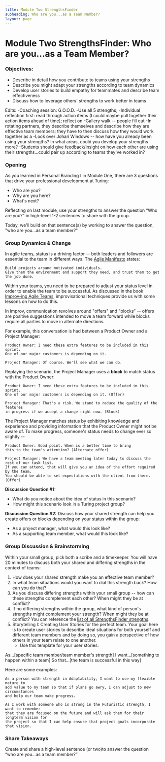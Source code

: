 ```yaml
---
title: Module Two StrengthsFinder
subheading: Who are you...as a Team Member?
layout: page
---
```



# Module Two StrengthsFinder: Who are you...as a Team Member?

### Objectives:

* Describe in detail how you contribute to teams using your strengths
* Describe you might adapt your strengths according to team dynamics
* Develop user stories to build empathy for teammates and describe team effectiveness
* Discuss how to leverage others' strengths to work better in teams

Edits:
-Coaching session: G.O.O.D.
-Use all 5 strengths; 
-Individual reflection first: read through action items (I could maybe pull together their action items ahead of time); reflect on 
-Gallery walk -- people fill out 
-In rotating partners, they describe themselves and describe how they are effective team members; they have to then discuss how they would work together as a 
-Look over Johari Windows -- how have you already been using your strengths? In what areas, could you develop your strengths more?
-Students should give feedback/insight on how each other are using their strengths...could pair up according to teams they've worked in?

### Opening
As you learned in Personal Branding I in Module One, there are 3 questions that drive your professional development at Turing:

* Who are you?
* Why are you here?
* What's next?

Reflecting on last module, use your strengths to answer the question “Who are you?” in high-level 1-2 sentences to share with the group.

Today, we'll build on that sentence(s) by working to answer the question, "who are you...as a team member?"

### Group Dynamics & Change
In agile teams, status is a driving factor -- both leaders and followers are essential to the team in different ways. The [Agile Manifesto](http://agilemanifesto.org/principles.html) states:

	Build projects around motivated individuals. 
	Give them the environment and support they need, and trust them to get the job done. 

Within your teams, you need to be prepared to adjust your status level in order to enable the team to be successful. As discussed in the book [Improv-ing Agile Teams](https://www.amazon.com/Improv-ing-Agile-Teams-Constraints-Creativity/dp/0993301304), improvisational techniques provide us with some lessons on how to do this.

In improv, communication revolves around "offers" and "blocks" -- offers are positive suggestions intended to move a team forward while blocks require all parties to move in alternate directions.

For example, this conversation is had between a Product Owner and a Project Manager:

	Product Owner: I need these extra features to be included in this sprint. 
	One of our major customers is depending on it.

	Project Manager: Of course. We'll see what we can do.

Replaying the scenario, the Project Manager uses a **block** to match status with the Product Owner:

	Product Owner: I need these extra features to be included in this sprint. 
	One of our major customers is depending on it. (Offer)

	Project Manager: That's a risk. We stand to reduce the quality of the features 
	in progress if we accept a change right now. (Block)

The Project Manager matches status by exhibiting knowledge and experience and providing information that the Product Owner might not be aware of. To make progress, someone's status needs to change ever so slightly -- 

	Product Owner: Good point. When is a better time to bring 
	this to the team's attention? (Alternate offer)

	Project Manager: We have a team meeting later today to discuss the rest of our task list. 
	If you can attend, that will give you an idea of the effort required by the team. 
	You should be able to set expectations with the client from there. (Offer)

**Discussion Question #1:**

* What do you notice about the idea of status in this scenario?
* How might this scenario look in a Turing project group?  

**Discussion Question #2:** 
Discuss how your shared strength can help you create offers or blocks depending on your status within the group:

* As a project manager, what would this look like?
* As a supporting team member, what would this look like?

### Group Discussion & Brainstorming

Within your small group, pick both a scribe and a timekeeper. You will have 20 minutes to discuss both your shared and differing strengths in the context of teams:

1. How does your shared strength make you an effective team member? 
2. In what team situations would you want to dial this strength back? How can you do that?
2. As you discuss differing strengths within your small group -- how can these strengths complement each other? When might they be at conflict? 
3. If no differing strengths within the group, what kind of person's strengths might complement your strength? When might they be at conflict? You can reference the [list of all StrengthsFinder strengths](https://github.com/turingschool/professional_skills/blob/master/files/BriefDescriptionsOfThemes.pdf). 
3. Storytelling I: Creating User Stories for the perfect team. Your goal here is to create user stories to describe ideal situations for both yourself and different team members and by doing so, you gain a perspective of how others in your team relate to one another.
	* Use this template for your user stories: 
	

As...[specific team member/team member's strength]
I want...[something to happen within a team]
So that...[the team is successful in this way] 

Here are some examples:

	As a person with strength in Adaptability, I want to use my flexible nature to 
	add value to my team so that if plans go awry, I can adjust to new circumstances 
	and help our team make progress. 
	
	As I work with someone who is strong in the Futuristic strength, I want to remember 
	that they are focused on the future and will ask them for their longterm vision for 
	the project so that I can help ensure that project goals incorporate that vision.

### Share Takeaways

Create and share a high-level sentence (or two)to answer the question “who are you...as a team member?” 


